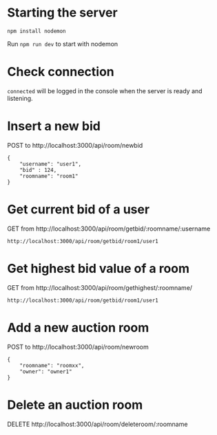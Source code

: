 # Starting the server
`npm install nodemon`

Run `npm run dev` to start with nodemon

# Check connection
`connected` will be logged in the console when the server is ready and listening.

# Insert a new bid
POST to http://localhost:3000/api/room/newbid
```
{
    "username": "user1",
    "bid" : 124,
    "roomname": "room1"
}
```

# Get current bid of a user

GET from http://localhost:3000/api/room/getbid/:roomname/:username

```
http://localhost:3000/api/room/getbid/room1/user1
```


# Get highest bid value of a room

GET from http://localhost:3000/api/room/gethighest/:roomname/

```
http://localhost:3000/api/room/getbid/room1/user1
```

# Add a new auction room
POST to http://localhost:3000/api/room/newroom

```
{
    "roomname": "roomxx",
    "owner": "owner1"
}
```

# Delete an auction room

DELETE http://localhost:3000/api/room/deleteroom/:roomname
